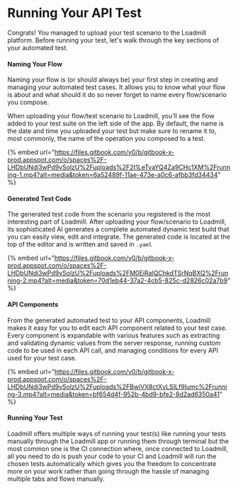 # Running Your API Test

Congrats! You managed to upload your test scenario to the Loadmill platform. Before running your test, let's walk through the key sections of your automated test.

#### **Naming Your Flow**

Naming your flow is (or should always be) your first step in creating and managing your automated test cases. It allows you to know what your flow is about and what should it do so never forget to name every flow/scenario you compose.

When uploading your flow/test scenario to Loadmill, you’ll see the flow added to your test suite on the left side of the app. By default, the name is the date and time you uploaded your test but make sure to rename it to, most commonly, the name of the operation you composed to a test.

{% embed url="https://files.gitbook.com/v0/b/gitbook-x-prod.appspot.com/o/spaces%2F-LHDbUNdi3wPd9vSolzU%2Fuploads%2F2t1LeTvaYQ4Za9CHc1XM%2Frunning-1.mp4?alt=media&token=6a52489f-11ae-473e-a0c6-afbb3fd34434" %}

#### **Generated Test Code**

The generated test code from the scenario you registered is the most interesting part of Loadmill. After uploading your flow/scenario to Loadmill, its sophisticated AI generates a complete automated dynamic test build that you can easily view, edit and integrate. The generated code is located at the top of the editor and is written and saved in `.yaml`

{% embed url="https://files.gitbook.com/v0/b/gitbook-x-prod.appspot.com/o/spaces%2F-LHDbUNdi3wPd9vSolzU%2Fuploads%2FM0EiRaIQChkdTSrNqBXQ%2Frunning-2.mp4?alt=media&token=70d1eb44-37a2-4cb5-825c-d2826c02a7b9" %}

#### API Components

From the generated automated test to your API components, Loadmill makes it easy for you to edit each API component related to your test case. Every component is expandable with various features such as extracting and validating dynamic values from the server response, running custom code to be used in each API call, and managing conditions for every API used for your test case.

{% embed url="https://files.gitbook.com/v0/b/gitbook-x-prod.appspot.com/o/spaces%2F-LHDbUNdi3wPd9vSolzU%2Fuploads%2FBwiVX8ctXyLSILf9lumc%2Frunning-3.mp4?alt=media&token=bf654d4f-952b-4bd9-bfe2-8d2ad6350a41" %}

#### **Running Your Test**

Loadmill offers multiple ways of running your test(s) like running your tests manually through the Loadmill app or running them through terminal but the most common one is the CI connection where, once connected to Loadmill, all you need to do is push your code to your CI and Loadmill will run the chosen tests automatically which gives you the freedom to concentrate more on your work rather than going through the hassle of managing multiple tabs and flows manually.
